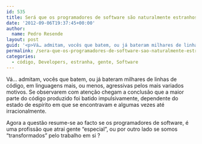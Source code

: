 ```yaml
---
id: 535
title: Será que os programadores de software são naturalmente estranhos ?
date: '2012-09-06T19:37:45+00:00'
author: 
  name: Pedro Resende
layout: post
guid: '<p>Vá… admitam, vocês que batem, ou já bateram milhares de linhas de código, em linguagens mais, ou menos, agressivas pelos mais variados motivos. Se observarem com atenção chegam a conclusão que a maior parte do código produzido foi batido impulsivamente'
permalink: /sera-que-os-programadores-de-software-sao-naturalmente-estranhos/
categories:
  - código, Developers, estranha, gente, Software
---
```

Vá… admitam, vocês que batem, ou já bateram milhares de linhas de código, em linguagens mais, ou menos, agressivas pelos mais variados motivos. Se observarem com atenção chegam a conclusão que a maior parte do código produzido foi batido impulsivamente, dependente do estado de espírito em que se encontravam e algumas vezes até irracionalmente.

Agora a questão resume-se ao facto se os programadores de software, é uma profissão que atrai gente “especial”, ou por outro lado se somos “transformados” pelo trabalho em si ?